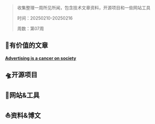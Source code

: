 >收集整理一周所见所闻，包含技术文章资料，开源项目和一些网站工具
>
>时间：20250210-20250216
>
>周数：第07周

## 📜有价值的文章

#### [Advertising is a cancer on society](https://www.backblaze.com/blog/backblaze-drive-stats-for-2024/)


## 🛸开源项目

## 🚀网站&工具

## ⛵资料&博文

